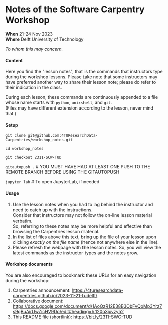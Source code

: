 # Notes of the Software Carpentry Workshop 

**When** 21-24 Nov 2023  
**Where** Delft University of Technology

_To whom this may concern._

#### Content

Here you find the "lesson notes", that is the commands that instructors type during the workshop lessons. Please take note that some instructors may have preferred another way to share their lesson note; please do refer to their indication in the class.

During each lesson, these commands are continuously appended to a file whose name starts with `python`, `unixshell`, and `git`.  
(Files may have different extension according to the lesson, never mind that.)

#### Setup 

`git clone git@github.com:4TUResearchData-Carpentries/workshop_notes.git`

`cd workshop_notes`

`git checkout 2311-SCW-TUD`

`gitautopush .` # YOU MUST HAVE HAD AT LEAST ONE PUSH TO THE REMOTE BRANCH BEFORE USING THE GITAUTOPUSH

`jupyter lab` # To open JupyterLab, if needed 

#### Usage

1. Use the lesson notes when you had to lag behind the instructor and need to catch up with the instructions.  
Consider that instructors may not follow the on-line lesson material verbatim.  
So, referring to these notes may be more helpful and effective than browsing the Carpentries lesson material.  
2. In the list of files above this text, bring up the file of your lesson upon clicking _exactly on the file name_ (hence not anywhere else in the line).  
3. Please refresh the webpage with the lesson notes. So, you will view the latest commands as the instructor types and the notes grow.

#### Workshop documents
You are also encouraged to bookmark these URLs for an easy navigation during the workshop:

1. Carpentries announcement: https://4turesearchdata-carpentries.github.io/2023-11-21-tudelft/
2. Collaborative document: https://docs.google.com/document/d/1AoQzR12E38B3ObFvQoMp3Yrz7s9gBuAirUwZicHV9Do/edit#heading=h.120o3jxyzyh2
3. This README file (shortlink): https://bit.ly/2311-SWC-TUD

